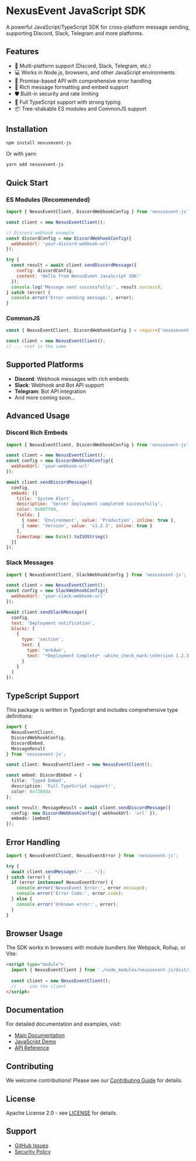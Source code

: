 # NexusEvent JavaScript SDK

A powerful JavaScript/TypeScript SDK for cross-platform message sending, supporting Discord, Slack, Telegram and more platforms.

## Features

- 🚀 Multi-platform support (Discord, Slack, Telegram, etc.)
- 💻 Works in Node.js, browsers, and other JavaScript environments
- 🔄 Promise-based API with comprehensive error handling
- 🎨 Rich message formatting and embed support
- 🛡️ Built-in security and rate limiting
- 📝 Full TypeScript support with strong typing
- 📦 Tree-shakable ES modules and CommonJS support

## Installation

```bash
npm install nexusevent-js
```

Or with yarn:

```bash
yarn add nexusevent-js
```

## Quick Start

### ES Modules (Recommended)

```javascript
import { NexusEventClient, DiscordWebhookConfig } from 'nexusevent-js';

const client = new NexusEventClient();

// Discord webhook example
const discordConfig = new DiscordWebhookConfig({
  webhookUrl: 'your-discord-webhook-url'
});

try {
  const result = await client.sendDiscordMessage({
    config: discordConfig,
    content: 'Hello from NexusEvent JavaScript SDK!'
  });
  console.log('Message sent successfully:', result.success);
} catch (error) {
  console.error('Error sending message:', error);
}
```

### CommonJS

```javascript
const { NexusEventClient, DiscordWebhookConfig } = require('nexusevent-js');

const client = new NexusEventClient();
// ... rest is the same
```

## Supported Platforms

- **Discord**: Webhook messages with rich embeds
- **Slack**: Webhook and Bot API support
- **Telegram**: Bot API integration
- And more coming soon...

## Advanced Usage

### Discord Rich Embeds

```javascript
import { NexusEventClient, DiscordWebhookConfig } from 'nexusevent-js';

const client = new NexusEventClient();
const config = new DiscordWebhookConfig({
  webhookUrl: 'your-webhook-url'
});

await client.sendDiscordMessage({
  config,
  embeds: [{
    title: 'System Alert',
    description: 'Server deployment completed successfully',
    color: 0x00ff00,
    fields: [
      { name: 'Environment', value: 'Production', inline: true },
      { name: 'Version', value: 'v1.2.3', inline: true }
    ],
    timestamp: new Date().toISOString()
  }]
});
```

### Slack Messages

```javascript
import { NexusEventClient, SlackWebhookConfig } from 'nexusevent-js';

const client = new NexusEventClient();
const config = new SlackWebhookConfig({
  webhookUrl: 'your-slack-webhook-url'
});

await client.sendSlackMessage({
  config,
  text: 'Deployment notification',
  blocks: [
    {
      type: 'section',
      text: {
        type: 'mrkdwn',
        text: '*Deployment Complete* :white_check_mark:\nVersion 1.2.3 is now live!'
      }
    }
  ]
});
```

## TypeScript Support

This package is written in TypeScript and includes comprehensive type definitions:

```typescript
import { 
  NexusEventClient, 
  DiscordWebhookConfig, 
  DiscordEmbed,
  MessageResult 
} from 'nexusevent-js';

const client: NexusEventClient = new NexusEventClient();

const embed: DiscordEmbed = {
  title: 'Typed Embed',
  description: 'Full TypeScript support!',
  color: 0x7289da
};

const result: MessageResult = await client.sendDiscordMessage({
  config: new DiscordWebhookConfig({ webhookUrl: 'url' }),
  embeds: [embed]
});
```

## Error Handling

```javascript
import { NexusEventClient, NexusEventError } from 'nexusevent-js';

try {
  await client.sendMessage(/* ... */);
} catch (error) {
  if (error instanceof NexusEventError) {
    console.error('NexusEvent Error:', error.message);
    console.error('Error Code:', error.code);
  } else {
    console.error('Unknown error:', error);
  }
}
```

## Browser Usage

The SDK works in browsers with module bundlers like Webpack, Rollup, or Vite:

```html
<script type="module">
  import { NexusEventClient } from './node_modules/nexusevent-js/dist/index.esm.js';
  
  const client = new NexusEventClient();
  // ... use the client
</script>
```

## Documentation

For detailed documentation and examples, visit:
- [Main Documentation](https://github.com/i-vox/NexusEvent)
- [JavaScript Demo](https://github.com/i-vox/NexusEvent/tree/main/examples/js-demo)
- [API Reference](https://github.com/i-vox/NexusEvent/tree/main/packages/nexusevent-js/docs)

## Contributing

We welcome contributions! Please see our [Contributing Guide](https://github.com/i-vox/NexusEvent/blob/main/.github/CONTRIBUTING.md) for details.

## License

Apache License 2.0 - see [LICENSE](LICENSE) for details.

## Support

- [GitHub Issues](https://github.com/i-vox/NexusEvent/issues)
- [Security Policy](https://github.com/i-vox/NexusEvent/blob/main/.github/SECURITY.md)